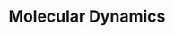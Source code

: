 ---
title: "Molecular Dynamics"
description: ""
slug: "test"
image: "MD.jpg"
style:
    background: "#da10de"
    color: "#fff"
---